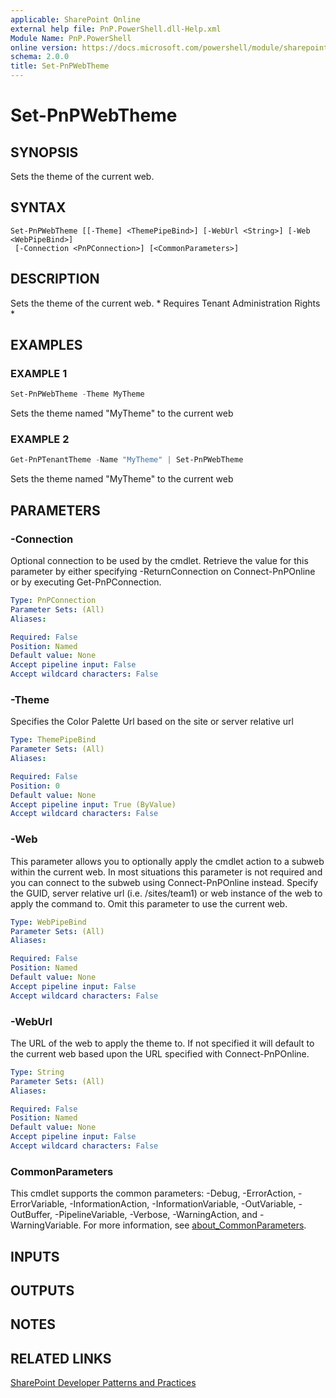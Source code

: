 ```yaml
---
applicable: SharePoint Online
external help file: PnP.PowerShell.dll-Help.xml
Module Name: PnP.PowerShell
online version: https://docs.microsoft.com/powershell/module/sharepoint-pnp/set-pnpwebtheme
schema: 2.0.0
title: Set-PnPWebTheme
---
```


# Set-PnPWebTheme

## SYNOPSIS
Sets the theme of the current web.

## SYNTAX

```
Set-PnPWebTheme [[-Theme] <ThemePipeBind>] [-WebUrl <String>] [-Web <WebPipeBind>]
 [-Connection <PnPConnection>] [<CommonParameters>]
```

## DESCRIPTION
Sets the theme of the current web. * Requires Tenant Administration Rights *

## EXAMPLES

### EXAMPLE 1
```powershell
Set-PnPWebTheme -Theme MyTheme
```

Sets the theme named "MyTheme" to the current web

### EXAMPLE 2
```powershell
Get-PnPTenantTheme -Name "MyTheme" | Set-PnPWebTheme
```

Sets the theme named "MyTheme" to the current web

## PARAMETERS

### -Connection
Optional connection to be used by the cmdlet. Retrieve the value for this parameter by either specifying -ReturnConnection on Connect-PnPOnline or by executing Get-PnPConnection.

```yaml
Type: PnPConnection
Parameter Sets: (All)
Aliases:

Required: False
Position: Named
Default value: None
Accept pipeline input: False
Accept wildcard characters: False
```

### -Theme
Specifies the Color Palette Url based on the site or server relative url

```yaml
Type: ThemePipeBind
Parameter Sets: (All)
Aliases:

Required: False
Position: 0
Default value: None
Accept pipeline input: True (ByValue)
Accept wildcard characters: False
```

### -Web
This parameter allows you to optionally apply the cmdlet action to a subweb within the current web. In most situations this parameter is not required and you can connect to the subweb using Connect-PnPOnline instead. Specify the GUID, server relative url (i.e. /sites/team1) or web instance of the web to apply the command to. Omit this parameter to use the current web.

```yaml
Type: WebPipeBind
Parameter Sets: (All)
Aliases:

Required: False
Position: Named
Default value: None
Accept pipeline input: False
Accept wildcard characters: False
```

### -WebUrl
The URL of the web to apply the theme to. If not specified it will default to the current web based upon the URL specified with Connect-PnPOnline.

```yaml
Type: String
Parameter Sets: (All)
Aliases:

Required: False
Position: Named
Default value: None
Accept pipeline input: False
Accept wildcard characters: False
```

### CommonParameters
This cmdlet supports the common parameters: -Debug, -ErrorAction, -ErrorVariable, -InformationAction, -InformationVariable, -OutVariable, -OutBuffer, -PipelineVariable, -Verbose, -WarningAction, and -WarningVariable. For more information, see [about_CommonParameters](http://go.microsoft.com/fwlink/?LinkID=113216).

## INPUTS

## OUTPUTS

## NOTES

## RELATED LINKS

[SharePoint Developer Patterns and Practices](https://aka.ms/sppnp)